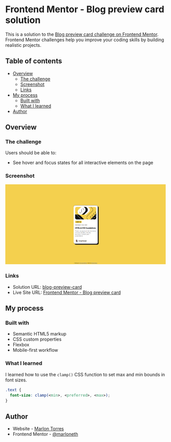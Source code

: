# Frontend Mentor - Blog preview card solution

This is a solution to the [Blog preview card challenge on Frontend Mentor](https://www.frontendmentor.io/challenges/blog-preview-card-ckPaj01IcS). Frontend Mentor challenges help you improve your coding skills by building realistic projects.

## Table of contents

- [Overview](#overview)
  - [The challenge](#the-challenge)
  - [Screenshot](#screenshot)
  - [Links](#links)
- [My process](#my-process)
  - [Built with](#built-with)
  - [What I learned](#what-i-learned)
- [Author](#author)

## Overview

### The challenge

Users should be able to:

- See hover and focus states for all interactive elements on the page

### Screenshot

![Implementation screenshot](./assets/images/screenshot.png)

### Links

- Solution URL: [blog-preview-card](https://github.com/marloneth/blog-preview-card)
- Live Site URL: [Frontend Mentor - Blog preview card](https://marloneth.github.io/blog-preview-card/)

## My process

### Built with

- Semantic HTML5 markup
- CSS custom properties
- Flexbox
- Mobile-first workflow

### What I learned

I learned how to use the `clamp()` CSS function to set max and min bounds in font sizes.

```css
.text {
  font-size: clamp(<min>, <preferred>, <max>);
}
```

## Author

- Website - [Marlon Torres](https://github.com/marloneth)
- Frontend Mentor - [@marloneth](https://www.frontendmentor.io/profile/marloneth)
